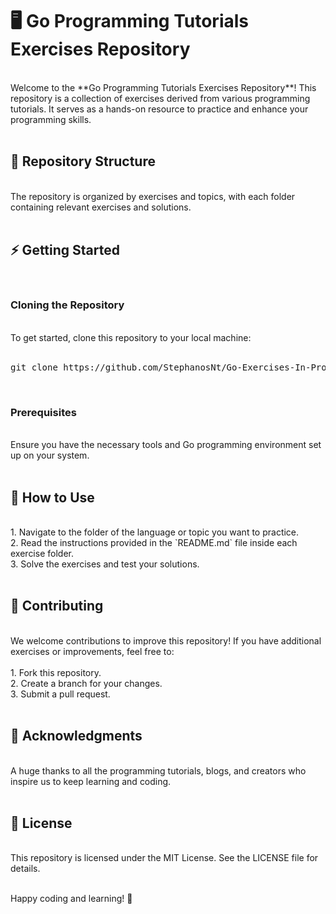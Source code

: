 <h1>🖥️ Go Programming Tutorials Exercises Repository</h1>
<br>
Welcome to the **Go Programming Tutorials Exercises Repository**! This repository is a collection of exercises derived from various programming tutorials. It serves as a hands-on resource to practice and enhance your programming skills.
<br><br>

<h2>📂 Repository Structure</h2>
<br>
The repository is organized by exercises and topics, with each folder containing relevant exercises and solutions.
<br><br>

<h2>⚡ Getting Started</h2>
<br>

<h3>Cloning the Repository</h3>
<br>
To get started, clone this repository to your local machine:
<br><br>

<pre>
git clone https://github.com/StephanosNt/Go-Exercises-In-Progress.git
</pre>
<br>

<h3>Prerequisites</h3>
<br>
Ensure you have the necessary tools and Go programming environment set up on your system.
<br><br>

<h2>📖 How to Use</h2>
<br>
1. Navigate to the folder of the language or topic you want to practice. <br>
2. Read the instructions provided in the `README.md` file inside each exercise folder. <br>
3. Solve the exercises and test your solutions.
<br><br>

<h2>🤝 Contributing</h2>
<br>
We welcome contributions to improve this repository! If you have additional exercises or improvements, feel free to:
<br><br>
1. Fork this repository. <br>
2. Create a branch for your changes. <br>
3. Submit a pull request.
<br><br>

<h2>🌟 Acknowledgments</h2>
<br>
A huge thanks to all the programming tutorials, blogs, and creators who inspire us to keep learning and coding.
<br><br>

<h2>📜 License</h2>
<br>
This repository is licensed under the MIT License. See the LICENSE file for details.
<br><br>

Happy coding and learning! 🚀